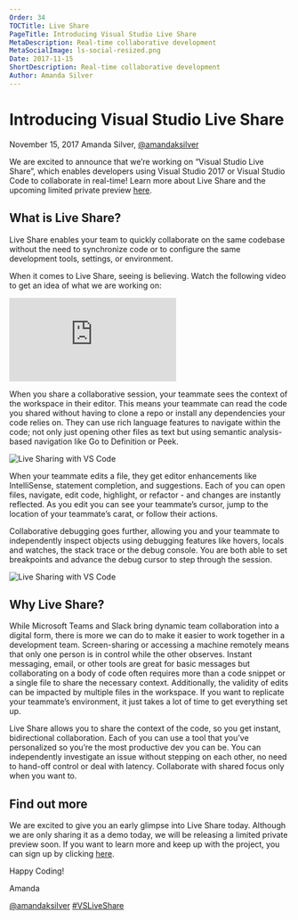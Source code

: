 ```yaml
---
Order: 34
TOCTitle: Live Share
PageTitle: Introducing Visual Studio Live Share
MetaDescription: Real-time collaborative development
MetaSocialImage: ls-social-resized.png
Date: 2017-11-15
ShortDescription: Real-time collaborative development
Author: Amanda Silver
---
```

# Introducing Visual Studio Live Share

November 15, 2017 Amanda Silver, [@amandaksilver](https://twitter.com/amandaksilver)

We are excited to announce that we’re working on “Visual Studio Live Share”, which enables developers using Visual Studio 2017 or Visual Studio Code to collaborate in real-time! Learn more about Live Share and the upcoming limited private preview [here](/visual-studio-live-share).

## What is Live Share?
Live Share enables your team to quickly collaborate on the same codebase without the need to synchronize code or to configure the same development tools, settings, or environment.

When it comes to Live Share, seeing is believing.  Watch the following video to get an idea of what we are working on:

<iframe src="https://aka.ms/vsls-video" allowFullScreen frameBorder="0"></iframe>

When you share a collaborative session, your teammate sees the context of the workspace in their editor. This means your teammate can read the code you shared without having to clone a repo or install any dependencies your code relies on. They can use rich language features to navigate within the code; not only just opening other files as text but using semantic analysis-based navigation like Go to Definition or Peek.


![Live Sharing with VS Code](2017_11_15_vs-code-ls-session.png)

When your teammate edits a file, they get editor enhancements like IntelliSense, statement completion, and suggestions.  Each of you can open files, navigate, edit code, highlight, or refactor - and changes are instantly reflected. As you edit you can see your teammate’s cursor, jump to the location of your teammate’s carat, or follow their actions.

Collaborative debugging goes further, allowing you and your teammate to independently inspect objects using debugging features like hovers, locals and watches, the stack trace or the debug console. You are both able to set breakpoints and advance the debug cursor to step through the session.


![Live Sharing with VS Code](2017_11_15_vs-code-ls-session2.png)

## Why Live Share?
While Microsoft Teams and Slack bring dynamic team collaboration into a digital form, there is more we can do to make it easier to work together in a development team.  Screen-sharing or accessing a machine remotely means that only one person is in control while the other observes. Instant messaging, email, or other tools are great for basic messages but collaborating on a body of code often requires more than a code snippet or a single file to share the necessary context. Additionally, the validity of edits can be impacted by multiple files in the workspace. If you want to replicate your teammate’s environment, it just takes a lot of time to get everything set up.

Live Share allows you to share the context of the code, so you get instant, bidirectional collaboration. Each of you can use a tool that you’ve personalized so you’re the most productive dev you can be. You can independently investigate an issue without stepping on each other, no need to hand-off control or deal with latency. Collaborate with shared focus only when you want to.



## Find out more
We are excited to give you an early glimpse into Live Share today. Although we are only sharing it as a demo today, we will be releasing a limited private preview soon. If you want to learn more and keep up with the project,  you can sign up by clicking [here](https://aka.ms/vsls-signup).

Happy Coding!

Amanda

[@amandaksilver](https://twitter.com/amandaksilver) <a href="https://twitter.com/search?f=tweets&q=%23VSLiveShare&src=typd">#VSLiveShare</a>
